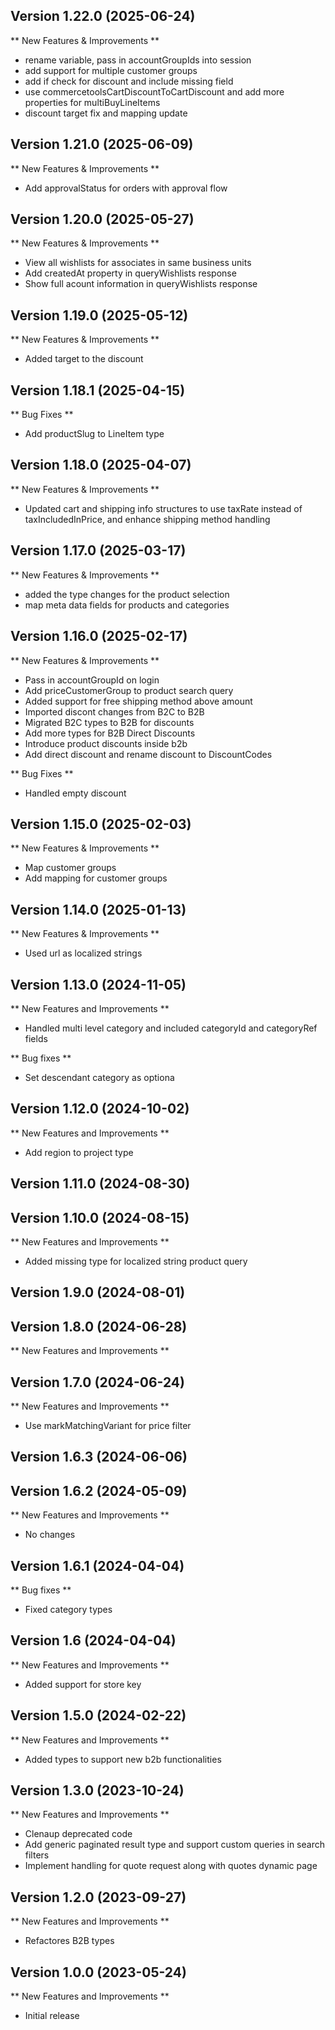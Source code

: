## Version 1.22.0 (2025-06-24)

** New Features & Improvements **

- rename variable, pass in accountGroupIds into session
- add support for multiple customer groups
- add if check for discount and include missing field
- use commercetoolsCartDiscountToCartDiscount and add more properties for multiBuyLineItems
- discount target fix and mapping update

## Version 1.21.0 (2025-06-09)

** New Features & Improvements **

- Add approvalStatus for orders with approval flow

## Version 1.20.0 (2025-05-27)


** New Features & Improvements **

- View all wishlists for associates in same business units
- Add createdAt property in queryWishlists response
- Show full acount information in queryWishlists response

## Version 1.19.0 (2025-05-12)

** New Features & Improvements **

- Added target to the discount

## Version 1.18.1 (2025-04-15)


** Bug Fixes **

* Add productSlug to LineItem type

## Version 1.18.0 (2025-04-07)

** New Features & Improvements **

* Updated cart and shipping info structures to use taxRate instead of taxIncludedInPrice, and enhance shipping method handling

## Version 1.17.0 (2025-03-17)

** New Features & Improvements **

* added the type changes for the product selection
* map meta data fields for products and categories

## Version 1.16.0 (2025-02-17)


** New Features & Improvements **

* Pass in accountGroupId on login
* Add priceCustomerGroup to product search query
* Added support for free shipping method above amount
* Imported discont changes from B2C to B2B
* Migrated B2C types to B2B for discounts
* Add more types for B2B Direct Discounts
* Introduce product discounts inside b2b
* Add direct discount and rename discount to DiscountCodes


** Bug Fixes **

* Handled empty discount

## Version 1.15.0 (2025-02-03)

** New Features & Improvements **

* Map customer groups
* Add mapping for customer groups

## Version 1.14.0 (2025-01-13)

** New Features & Improvements **

* Used url as localized strings

## Version 1.13.0 (2024-11-05)

** New Features and Improvements **

- Handled multi level category and included categoryId and categoryRef fields

** Bug fixes **

- Set descendant category as optiona

## Version 1.12.0 (2024-10-02)

** New Features and Improvements **

- Add region to project type
 

## Version 1.11.0 (2024-08-30)

## Version 1.10.0 (2024-08-15)

** New Features and Improvements **

- Added missing type for localized string product query

## Version 1.9.0 (2024-08-01)

## Version 1.8.0 (2024-06-28)

** New Features and Improvements **

## Version 1.7.0 (2024-06-24)

** New Features and Improvements **
- Use markMatchingVariant for price filter

## Version 1.6.3 (2024-06-06)

## Version 1.6.2 (2024-05-09)

** New Features and Improvements **

- No changes

## Version 1.6.1 (2024-04-04)

** Bug fixes **

- Fixed category types

## Version 1.6 (2024-04-04)

** New Features and Improvements **

- Added support for store key

## Version 1.5.0 (2024-02-22)

** New Features and Improvements **

- Added types to support new b2b functionalities 

## Version 1.3.0 (2023-10-24)

** New Features and Improvements **

- Clenaup deprecated code
- Add generic paginated result type and support custom queries in search filters
- Implement handling for quote request along with quotes dynamic page

## Version 1.2.0 (2023-09-27)

** New Features and Improvements **
- Refactores B2B types

## Version 1.0.0 (2023-05-24)

** New Features and Improvements **

- Initial release
